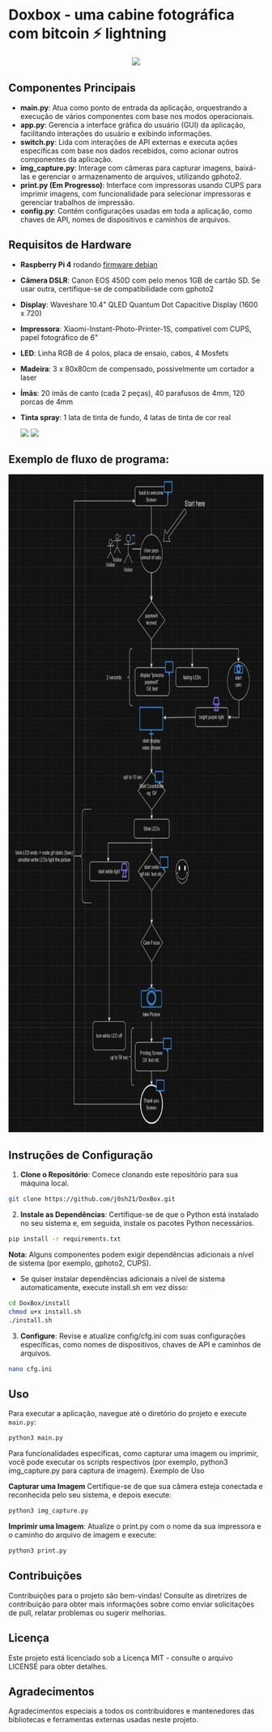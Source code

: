 # Doxbox - uma cabine fotográfica com bitcoin ⚡️ lightning

<p align="center">
<img src="https://github.com/j0sh21/DoxBox/assets/63317640/7eda15cf-c3a2-4236-9e24-a084b4512d96" width="200">
</p>



## Componentes Principais


- **main.py**: Atua como ponto de entrada da aplicação, orquestrando a execução de vários componentes com base nos modos operacionais.
- **app.py**: Gerencia a interface gráfica do usuário (GUI) da aplicação, facilitando interações do usuário e exibindo informações.
- **switch.py**: Lida com interações de API externas e executa ações específicas com base nos dados recebidos, como acionar outros componentes da aplicação.
- **img_capture.py**: Interage com câmeras para capturar imagens, baixá-las e gerenciar o armazenamento de arquivos, utilizando gphoto2.
- **print.py (Em Progresso)**: Interface com impressoras usando CUPS para imprimir imagens, com funcionalidade para selecionar impressoras e gerenciar trabalhos de impressão.
- **config.py**: Contém configurações usadas em toda a aplicação, como chaves de API, nomes de dispositivos e caminhos de arquivos.


## Requisitos de Hardware

- **Raspberry Pi 4** rodando [firmware debian](https://www.raspberrypi.com/software/operating-systems/)
- **Câmera DSLR**: Canon EOS 450D com pelo menos 1GB de cartão SD. Se usar outra, certifique-se de compatibilidade com gphoto2
- **Display**: Waveshare 10.4" QLED Quantum Dot Capacitive Display (1600 x 720)
- **Impressora**: Xiaomi-Instant-Photo-Printer-1S, compatível com CUPS, papel fotográfico de 6"
- **LED**: Linha RGB de 4 polos, placa de ensaio, cabos, 4 Mosfets
- **Madeira**: 3 x 80x80cm de compensado, possivelmente um cortador a laser
- **Ímãs**: 20 ímãs de canto (cada 2 peças), 40 parafusos de 4mm, 120 porcas de 4mm
- **Tinta spray**: 1 lata de tinta de fundo, 4 latas de tinta de cor real

  <img src="https://github.com/j0sh21/DoxBox/assets/63317640/384280e0-cc6e-4bd0-9953-c318b5e12f15" height="200">

  <img src="https://github.com/j0sh21/DoxBox/assets/63317640/e446af16-d840-4cbc-87f9-3d5f67b3a15d" height="200">

## Exemplo de fluxo de programa:
<img src="flowchart.JPG" height="1300">

## Instruções de Configuração

1. **Clone o Repositório**: Comece clonando este repositório para sua máquina local.

```sh
git clone https://github.com/j0sh21/DoxBox.git
```

2. **Instale as Dependências**: Certifique-se de que o Python está instalado no seu sistema e, em seguida, instale os pacotes Python necessários.



```sh
pip install -r requirements.txt
```

**Nota**: Alguns componentes podem exigir dependências adicionais a nível de sistema (por exemplo, gphoto2, CUPS).

- Se quiser instalar dependências adicionais a nível de sistema automaticamente, execute install.sh em vez disso:

```sh
cd DoxBox/install
chmod u+x install.sh
./install.sh
```

3. **Configure**: Revise e atualize config/cfg.ini com suas configurações específicas, como nomes de dispositivos, chaves de API e caminhos de arquivos.



```sh
nano cfg.ini
```

## Uso

Para executar a aplicação, navegue até o diretório do projeto e execute `main.py`:

```sh
python3 main.py
 ````
Para funcionalidades específicas, como capturar uma imagem ou imprimir, você pode executar os scripts respectivos (por exemplo, python3 img_capture.py para captura de imagem).
Exemplo de Uso

**Capturar uma Imagem** Certifique-se de que sua câmera esteja conectada e reconhecida pelo seu sistema, e depois execute:

 ```sh
python3 img_capture.py
 ```
**Imprimir uma Imagem**: Atualize o print.py com o nome da sua impressora e o caminho do arquivo de imagem e execute:
 ```sh
python3 print.py
 ```
## Contribuições
Contribuições para o projeto são bem-vindas! Consulte as diretrizes de contribuição para obter mais informações sobre como enviar solicitações de pull, relatar problemas ou sugerir melhorias.
## Licença
Este projeto está licenciado sob a Licença MIT - consulte o arquivo LICENSE para obter detalhes.
## Agradecimentos
Agradecimentos especiais a todos os contribuidores e mantenedores das bibliotecas e ferramentas externas usadas neste projeto.

